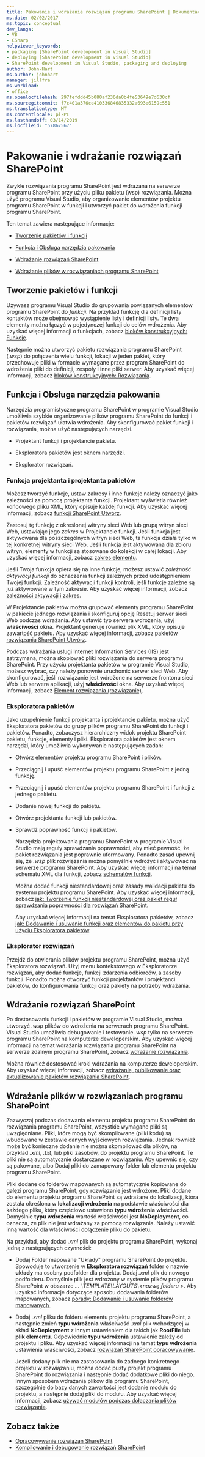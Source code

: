 ```yaml
---
title: Pakowanie i wdrażanie rozwiązań programu SharePoint | Dokumentacja firmy Microsoft
ms.date: 02/02/2017
ms.topic: conceptual
dev_langs:
- VB
- CSharp
helpviewer_keywords:
- packaging [SharePoint development in Visual Studio]
- deploying [SharePoint development in Visual Studio]
- SharePoint development in Visual Studio, packaging and deploying
author: John-Hart
ms.author: johnhart
manager: jillfra
ms.workload:
- office
ms.openlocfilehash: 297fefddd45b080af236da0b4fe53649e7d630cf
ms.sourcegitcommit: f7c401a376ce410336846835332a693e6159c551
ms.translationtype: MT
ms.contentlocale: pl-PL
ms.lasthandoff: 03/14/2019
ms.locfileid: "57867567"
---
```

# <a name="package-and-deploy-sharepoint-solutions"></a>Pakowanie i wdrażanie rozwiązań SharePoint
  Zwykle rozwiązania programu SharePoint jest wdrażana na serwerze programu SharePoint przy użyciu pliku pakietu (wsp) rozwiązania. Można użyć programu Visual Studio, aby organizowanie elementów projektu programu SharePoint w funkcji i utworzyć pakiet do wdrożenia funkcji programu SharePoint.

 Ten temat zawiera następujące informacje:

-   [Tworzenie pakietów i funkcji](#create-features-and-packages)

-   [Funkcja i Obsługa narzędzia pakowania](#feature-and-packaging-tool-support)

-   [Wdrażanie rozwiązań SharePoint](#deploy-sharepoint-solutions)

-   [Wdrażanie plików w rozwiązaniach programu SharePoint](#deploy-files-in-sharepoint-solutions)

## <a name="create-features-and-packages"></a>Tworzenie pakietów i funkcji
 Używasz programu Visual Studio do grupowania powiązanych elementów programu SharePoint do *funkcji*. Na przykład funkcję dla definicji listy kontaktów może obejmować wystąpienie listy i definicji listy. Te dwa elementy można łączyć w pojedynczej funkcji do celów wdrożenia. Aby uzyskać więcej informacji o funkcjach, zobacz [bloków konstrukcyjnych: Funkcje](http://go.microsoft.com/fwlink/?LinkID=169183).

 Następnie można utworzyć pakietu rozwiązania programu SharePoint (*.wsp*) do połączenia wielu funkcji, lokacji w jeden pakiet, który przechowuje pliki w formacie wymagane przez program SharePoint do wdrożenia pliki do definicji, zespoły i inne pliki serwer. Aby uzyskać więcej informacji, zobacz [bloków konstrukcyjnych: Rozwiązania](http://go.microsoft.com/fwlink/?LinkID=169186).

## <a name="feature-and-packaging-tool-support"></a>Funkcja i Obsługa narzędzia pakowania
 Narzędzia programistyczne programu SharePoint w programie Visual Studio umożliwia szybkie organizowanie plików programu SharePoint do funkcji i pakietów rozwiązań ułatwia wdrożenia. Aby skonfigurować pakiet funkcji i rozwiązania, można użyć następujących narzędzi.

-   Projektant funkcji i projektancie pakietu.

-   Eksploratora pakietów jest oknem narzędzi.

-   Eksplorator rozwiązań.

### <a name="feature-designer-and-package-designer"></a>Funkcja projektanta i projektanta pakietów
 Możesz tworzyć funkcje, ustaw zakresy i inne funkcje należy oznaczyć jako zależności za pomocą projektanta funkcji. Projektant wyświetla również końcowego pliku XML, który opisuje każdej funkcji. Aby uzyskać więcej informacji, zobacz [funkcji SharePoint Utwórz](../sharepoint/creating-sharepoint-features.md).

 Zastosuj tę funkcję z określonej witryny sieci Web lub grupą witryn sieci Web, ustawiając jego *zakres* w Projektancie funkcji. Jeśli funkcja jest aktywowana dla poszczególnych witryn sieci Web, ta funkcja działa tylko w tej konkretnej witryny sieci Web. Jeśli funkcja jest aktywowana dla zbioru witryn, elementy w funkcji są stosowane do kolekcji w całej lokacji. Aby uzyskać więcej informacji, zobacz [zakres elementu](http://go.microsoft.com/fwlink/?LinkID=169189).

 Jeśli Twoja funkcja opiera się na inne funkcje, możesz ustawić *zależność aktywacji funkcji* do oznaczenia funkcji zależnych przed udostępnieniem Twojej funkcji. Zależność aktywacji funkcji kontroli, jeśli funkcje zależne są już aktywowane w tym zakresie. Aby uzyskać więcej informacji, zobacz [zależności aktywacji i zakres](http://go.microsoft.com/fwlink/?LinkID=169190).

 W Projektancie pakietów można grupować elementy programu SharePoint w pakiecie jednego rozwiązania i skonfiguruj opcję Resetuj serwer sieci Web podczas wdrażania. Aby ustawić typ serwera wdrożenia, użyj **właściwości** okna. Projektant generuje również plik XML, który opisuje zawartość pakietu. Aby uzyskać więcej informacji, zobacz [pakietów rozwiązania SharePoint Utwórz](../sharepoint/creating-sharepoint-solution-packages.md).

 Podczas wdrażania usługi Internet Information Services (IIS) jest zatrzymana, można skopiować pliki rozwiązania do serwera programu SharePoint. Przy użyciu projektanta pakietów w programie Visual Studio, możesz wybrać, czy należy ponownie uruchomić serwer sieci Web. Aby skonfigurować, jeśli rozwiązanie jest wdrożone na serwerze frontonu sieci Web lub serwera aplikacji, użyj **właściwości** okna. Aby uzyskać więcej informacji, zobacz [Element rozwiązania (rozwiązanie)](http://go.microsoft.com/fwlink/?LinkID=169191).

### <a name="packaging-explorer"></a>Eksploratora pakietów
 Jako uzupełnienie funkcji projektanta i projektancie pakietu, można użyć Eksploratora pakietów do grupy plików programu SharePoint do funkcji i pakietów. Ponadto, zobaczysz hierarchiczny widok projektu SharePoint pakietu, funkcje, elementy i pliki. Eksploratora pakietów jest oknem narzędzi, który umożliwia wykonywanie następujących zadań:

- Otwórz elementów projektu programu SharePoint i plików.

- Przeciągnij i upuść elementów projektu programu SharePoint z jedną funkcję.

- Przeciągnij i upuść elementów projektu programu SharePoint i funkcji z jednego pakietu.

- Dodanie nowej funkcji do pakietu.

- Otwórz projektanta funkcji lub pakietów.

- Sprawdź poprawność funkcji i pakietów.

  Narzędzia projektowania programu SharePoint w programie Visual Studio mają reguły sprawdzania poprawności, aby mieć pewność, że pakiet rozwiązania jest poprawnie uformowany. Ponadto zasad upewnij się, że *.wsp* plik rozwiązania można pomyślnie wdrożyć i aktywować na serwerze programu SharePoint. Aby uzyskać więcej informacji na temat schematu XML dla funkcji, zobacz [schematów funkcji](http://go.microsoft.com/fwlink/?LinkID=169192).

  Można dodać funkcji niestandardowej oraz zasady walidacji pakietu do systemu projektu programu SharePoint. Aby uzyskać więcej informacji, zobacz [jak: Tworzenie funkcji niestandardowej oraz pakiet reguł sprawdzania poprawności dla rozwiązań SharePoint](../sharepoint/how-to-create-custom-feature-and-package-validation-rules-for-sharepoint-solutions.md).

  Aby uzyskać więcej informacji na temat Eksploratora pakietów, zobacz [jak: Dodawanie i usuwanie funkcji oraz elementów do pakietu przy użyciu Eksploratora pakietów](../sharepoint/how-to-add-and-remove-features-and-items-to-a-package-by-using-the-packaging-explorer.md).

### <a name="solution-explorer"></a>Eksplorator rozwiązań
 Przejdź do otwierania plików projektu programu SharePoint, można użyć Eksploratora rozwiązań. Użyj menu kontekstowego w Eksploratorze rozwiązań, aby dodać funkcje, funkcji zdarzenia odbiorców, a zasoby funkcji. Ponadto można otworzyć funkcji projektantów i projektanci pakietów, do konfigurowania funkcji oraz pakiety na potrzeby wdrażania.

## <a name="deploy-sharepoint-solutions"></a>Wdrażanie rozwiązań SharePoint
 Po dostosowaniu funkcji i pakietów w programie Visual Studio, można utworzyć *.wsp* plików do wdrożenia na serwerach programu SharePoint. Visual Studio umożliwia debugowanie i testowanie. *wsp* tylko na serwerze programu SharePoint na komputerze deweloperskim. Aby uzyskać więcej informacji na temat wdrażania rozwiązania programu SharePoint na serwerze zdalnym programu SharePoint, zobacz [wdrażanie rozwiązania](http://go.microsoft.com/fwlink/?LinkID=169194).

 Można również dostosować kroki wdrażania na komputerze deweloperskim. Aby uzyskać więcej informacji, zobacz [wdrażanie, publikowanie oraz aktualizowanie pakietów rozwiązania SharePoint](../sharepoint/deploying-publishing-and-upgrading-sharepoint-solution-packages.md).

## <a name="deploy-files-in-sharepoint-solutions"></a>Wdrażanie plików w rozwiązaniach programu SharePoint
 Zazwyczaj podczas dodawania elementu projektu programu SharePoint do rozwiązania programu SharePoint, wszystkie wymagane pliki są uwzględniane. Pliki, które mogą być skompilowane (pliki kodu) są wbudowane w zestawie danych wyjściowych rozwiązania. Jednak również może być konieczne dodanie nie można skompilować dla plików, na przykład *.xml*, *.txt*, lub pliki zasobów, do projektu programu SharePoint. Te pliki nie są automatycznie dostarczane w rozwiązaniu. Aby upewnić się, czy są pakowane, albo Dodaj pliki do zamapowany folder lub elementu projektu programu SharePoint.

 Pliki dodane do folderów mapowanych są automatycznie kopiowane do gałęzi programu SharePoint, gdy rozwiązanie jest wdrożone. Pliki dodane do elementu projektu programu SharePoint są wdrażane do lokalizacji, która została określona w **lokalizacji wdrożenia** na podstawie właściwości dla każdego pliku, który częściowo ustawiono **typu wdrożenia** właściwości. Domyślnie **typu wdrożenia** wartość właściwości jest **NoDeployment**, co oznacza, że plik nie jest wdrażany za pomocą rozwiązania. Należy ustawić inną wartość dla właściwości dołączenie pliku do pakietu.

 Na przykład, aby dodać *.xml* plik do projektu programu SharePoint, wykonaj jedną z następujących czynności:

- Dodaj Folder mapowane "Układy" programu SharePoint do projektu. Spowoduje to utworzenie w **Eksploratora rozwiązań** folder o nazwie **układy** ma osobny podfolder dla projektu. Dodaj *.xml* plik do nowego podfolderu. Domyślnie plik jest wdrożony w systemie plików programu SharePoint w obszarze *... \TEMPLATE\LAYOUTS\\\<nazwę folderu >*. Aby uzyskać informacje dotyczące sposobu dodawania folderów mapowanych, zobacz [porady: Dodawanie i usuwanie folderów mapowanych](../sharepoint/how-to-add-and-remove-mapped-folders.md).

- Dodaj *.xml* pliku do folderu elementu projektu programu SharePoint, a następnie zmień **typu wdrożenia** właściwość *.xml* plik wchodzącej w skład **NoDeployment**  z innym ustawieniem dla takich jak **RootFile** lub **plik elementu**. Odpowiednie **typu wdrożenia** ustawienie zależy od projektu i pliku. Aby uzyskać więcej informacji na temat **typu wdrożenia** ustawienia właściwości, zobacz [rozwiązań SharePoint opracowywanie](../sharepoint/developing-sharepoint-solutions.md).

  Jeżeli dodany plik nie ma zastosowania do żadnego konkretnego projektu w rozwiązaniu, można dodać pusty projekt programu SharePoint do rozwiązania i następnie dodać dodatkowe pliki do niego. Innym sposobem wdrażania plików dla programu SharePoint, szczególnie do bazy danych zawartości jest dodanie modułu do projektu, a następnie dodaj pliki do modułu. Aby uzyskać więcej informacji, zobacz [używać modułów podczas dołączania plików rozwiązania](../sharepoint/using-modules-to-include-files-in-the-solution.md).

## <a name="see-also"></a>Zobacz także
- [Opracowywanie rozwiązań SharePoint](../sharepoint/developing-sharepoint-solutions.md)
- [Kompilowanie i debugowanie rozwiązań SharePoint](../sharepoint/building-and-debugging-sharepoint-solutions.md)
